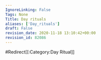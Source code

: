 ```yaml
---
IgnoreLinking: False
Tags: None
Title: Day rituals
aliases: ['Day_rituals']
draft: False
revision_date: 2020-11-18 13:10:42+00:00
revision_id: 82086
---
```


#Redirect[[:Category:Day Ritual]]